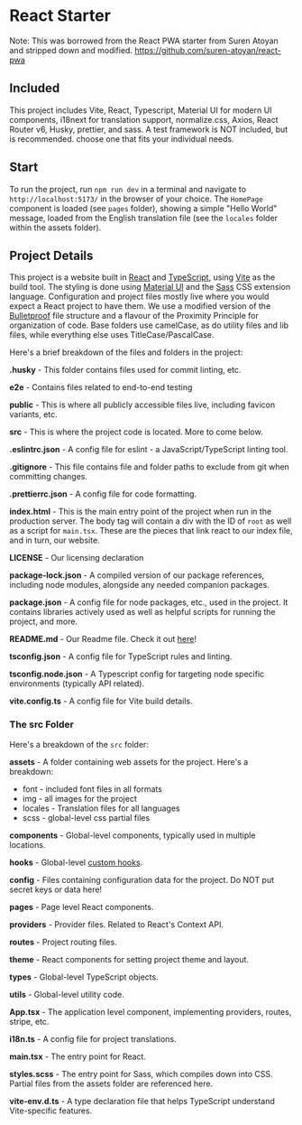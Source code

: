 # React Starter

Note: This was borrowed from the React PWA starter from Suren Atoyan and stripped down and modified. https://github.com/suren-atoyan/react-pwa

## Included

This project includes Vite, React, Typescript, Material UI for modern UI components, i18next for translation support, normalize.css, Axios, React Router v6, Husky, prettier, and sass. A test framework is NOT included, but is recommended. choose one that fits your individual needs.

## Start

To run the project, run `npm run dev` in a terminal and navigate to `http://localhost:5173/` in the browser of your choice. The `HomePage` component is loaded (see `pages` folder), showing a simple "Hello World" message, loaded from the English translation file (see the `locales` folder within the assets folder).

## Project Details

This project is a website built in [React](https://react.dev/learn) and [TypeScript](https://www.typescriptlang.org/docs/handbook/intro.html), using [Vite](https://vite.dev/guide/) as the build tool. The styling is done using [Material UI](https://mui.com/material-ui/getting-started/) and the [Sass](https://sass-lang.com/) CSS extension language. Configuration and project files mostly live where you would expect a React project to have them. We use a modified version of the [Bulletproof](https://github.com/alan2207/bulletproof-react/blob/master/docs/project-structure.md) file structure and a flavour of the Proximity Principle for organization of code. Base folders use camelCase, as do utility files and lib files, while everything else uses TitleCase/PascalCase.

Here's a brief breakdown of the files and folders in the project:

**.husky** - This folder contains files used for commit linting, etc.

**e2e** - Contains files related to end-to-end testing

**public** - This is where all publicly accessible files live, including favicon variants, etc.

**src** - This is where the project code is located. More to come below.

**.eslintrc.json** - A config file for eslint - a JavaScript/TypeScript linting tool.

**.gitignore** - This file contains file and folder paths to exclude from git when committing changes.

**.prettierrc.json** - A config file for code formatting.

**index.html** - This is the main entry point of the project when run in the production server. The body tag will contain a div with the ID of `root` as well as a script for `main.tsx`. These are the pieces that link react to our index file, and in turn, our website.

**LICENSE** - Our licensing declaration

**package-lock.json** - A compiled version of our package references, including node modules, alongside any needed companion packages.

**package.json** - A config file for node packages, etc., used in the project. It contains libraries actively used as well as helpful scripts for running the project, and more.

**README.md** - Our Readme file. Check it out [here](./README.md)!

**tsconfig.json** - A config file for TypeScript rules and linting.

**tsconfig.node.json** - A Typescript config for targeting node specific environments (typically API related).

**vite.config.ts** - A config file for Vite build details.

### The src Folder

Here's a breakdown of the `src` folder:

**assets** - A folder containing web assets for the project. Here's a breakdown:
  <ul>
    <li>font - included font files in all formats</li>
    <li>img - all images for the project</li>
    <li>locales - Translation files for all languages</li>
    <li>scss - global-level css partial files</li>
  </ul>

**components** - Global-level components, typically used in multiple locations.

**hooks** - Global-level [custom hooks](https://react.dev/learn/reusing-logic-with-custom-hooks).

**config** - Files containing configuration data for the project. Do NOT put secret keys or data here!

**pages** - Page level React components.

**providers** - Provider files. Related to React's Context API.

**routes** - Project routing files.

**theme** - React components for setting project theme and layout.

**types** - Global-level TypeScript objects.

**utils** - Global-level utility code.

**App.tsx** - The application level component, implementing providers, routes, stripe, etc.

**i18n.ts** - A config file for project translations.

**main.tsx** - The entry point for React.

**styles.scss** - The entry point for Sass, which compiles down into CSS. Partial files from the assets folder are referenced here.

**vite-env.d.ts** - A type declaration file that helps TypeScript understand Vite-specific features.












